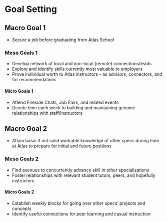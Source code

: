 # Goal Setting

## Macro Goal 1

- Secure a job before graduating from Atlas School

### Meso Goals 1

- Develop network of local and non-local (remote) connections/leads
- Explore and identify skills currently most valuable to employers
- Prove individual worth to Atlas instructors - as advisors, connectors, and for recommendations

#### Micro Goals 1

- Attend Fireside Chats, Job Fairs, and related events
- Devote time each week to building and maintaining genuine relationships with staff/instructors

## Macro Goal 2

- Attain basic if not solid workable knowledge of other specs during time at Atlas to prepare for initial and future positions

### Meso Goals 2

- Find avenues to concurrently advance skill in other specializations
- Foster relationships with relevant student tutors, peers, and hopefully instructors

#### Micro Goals 2

- Establish weekly blocks for going over other specs’ projects and concepts
- Identify useful connections for peer learning and casual instruction
